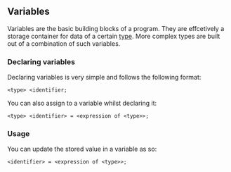 ## Variables

Variables are the basic building blocks of a program. They are
effcetively a storage container for data of a certain [type](types.md).
More complex types are built out of a combination of such variables.

### Declaring variables

Declaring variables is very simple and follows the following format:

    <type> <identifier;

You can also assign to a variable whilst declaring it:

    <type> <identifier> = <expression of <type>>;

### Usage

You can update the stored value in a variable as so:

    <identifier> = <expression of <type>>;
